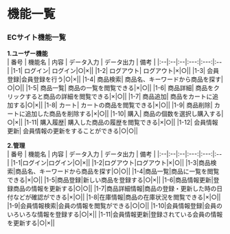 # 機能一覧
### ECサイト機能一覧

**1.ユーザー機能**  
 | 番号 | 機能名 | 内容 | データ入力 | データ出力 | 備考 |
 |:--|:--|:--|:---:|:---:|:--|
 |1-1| ログイン|  ログイン|○|×||
 |1-2| ログアウト| ログアウト|×|○||
 |1-3| 会員登録|会員登録を行う|○|×||
 |1-4| 商品検索| 商品名、キーワードから商品を探す|○|○||
 |1-5| 商品一覧| 商品の一覧を閲覧できる|×|○||
 |1-6| 商品詳細| 商品をクリックすると商品の詳細を閲覧できる|×|○||
 |1-7| 商品追加| 商品をカートに追加する|○|×||
 |1-8| カート| カートの商品を閲覧できる|×|○||
 |1-9| 商品削除| カートに追加した商品を削除する|×|○||
 |1-10| 購入| 商品の個数を選択し購入する|○|×||
 |1-11| 購入履歴| 購入した商品の履歴を閲覧できる|×|○||
 |1-12| 会員情報更新| 会員情報の更新をすることができる|○|○||

 
 **2.管理**  
 | 番号 | 機能名 | 内容 | データ入力 | データ出力 | 備考 |
 |:--|:--|:--|:---:|:---:|:--|
 |1-1|ログイン|ログイン|○|×||
 |1-2|ログアウト|ログアウト|×|○||
 |1-3|商品検索|商品名、キーワードから商品を探す|○|○||
 |1-4|商品一覧|商品に一覧を閲覧できる|×|○||
 |1-5|商品登録|新しい商品を登録する|○|×||
 |1-6|商品情報更新|登録商品の情報を更新する|○|○||
 |1-7|商品詳細情報|商品の登録・更新した時の日付などが確認ができる|×|○||
 |1-8|在庫情報|商品の在庫状況を閲覧できる|×|○||
 |1-9|会員情報検索|会員の情報を閲覧ができる|○|○||
 |1-10|会員情報登録|会員のいろいろな情報を登録する|○|×||
 |1-11|会員情報更新|登録されている会員の情報を更新する|○|×||
 
